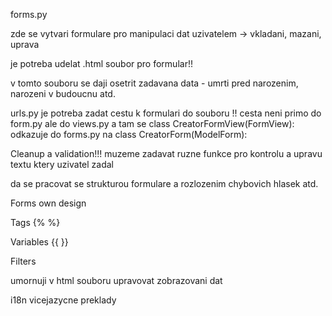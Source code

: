 forms.py

zde se vytvari formulare pro manipulaci dat uzivatelem -> vkladani, mazani, uprava

je potreba udelat .html soubor pro formular!!

v tomto souboru se daji osetrit zadavana data - umrti pred narozenim, narozeni v budoucnu atd.

urls.py
je potreba zadat cestu k formulari do souboru !! cesta neni primo do form.py ale do views.py a tam se
class CreatorFormView(FormView): odkazuje do forms.py na class CreatorForm(ModelForm):


Cleanup a validation!!!
muzeme zadavat ruzne funkce pro kontrolu a upravu textu ktery uzivatel zadal


da se pracovat se strukturou formulare a rozlozenim chybovich hlasek atd.

Forms own design

Tags {%   %}

Variables {{  }}


Filters

umornuji v html souboru upravovat zobrazovani dat


i18n vicejazycne preklady



